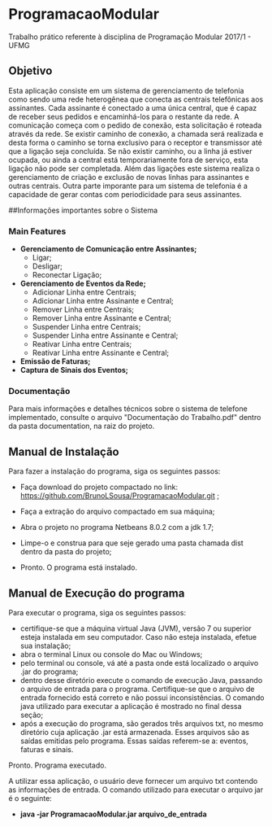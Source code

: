 # ProgramacaoModular

Trabalho prático referente à disciplina de Programação Modular 2017/1 - UFMG

## Objetivo 

Esta aplicação consiste em um sistema de gerenciamento de telefonia como sendo uma rede heterogênea que conecta as centrais telefônicas aos 
assinantes. Cada assinante é conectado a uma única central, que é capaz de receber seus pedidos e encaminhá-los para o restante da rede. 
A comunicação começa com o pedido de conexão, esta solicitação é roteada através da rede. Se existir caminho de conexão, a chamada será 
realizada e desta forma o caminho se torna exclusivo para o receptor e transmissor até que a ligação seja concluída. Se não existir 
caminho, ou a linha já estiver ocupada, ou ainda a central está temporariamente fora de serviço, esta ligação não pode ser completada. 
Além das ligações este sistema realiza o gerenciamento de criação e exclusão de novas linhas para assinantes e outras centrais. Outra 
parte imporante para um sistema de telefonia é a capacidade de gerar contas com periodicidade para seus assinantes.

##Informações importantes sobre o Sistema

### Main Features

- **Gerenciamento de Comunicação entre Assinantes;**
    - Ligar;
    - Desligar;
    - Reconectar Ligação;
- **Gerenciamento de Eventos da Rede;**
    - Adicionar Linha entre Centrais;
    - Adicionar Linha entre Assinante e Central;
    - Remover Linha entre Centrais;
    - Remover Linha entre Assinante e Central;
    - Suspender Linha entre Centrais;
    - Suspender Linha entre Assinante e Central;
    - Reativar Linha entre Centrais;
    - Reativar Linha entre Assinante e Central;
- **Emissão de Faturas;**
- **Captura de Sinais dos Eventos;**

### Documentação

Para mais informações e detalhes técnicos sobre o sistema de telefone implementado, consulte o arquivo "Documentação do Trabalho.pdf" 
dentro da pasta documentation, na raiz do projeto.

## Manual de Instalação

Para fazer a instalação do programa, siga os seguintes passos:

* Faça download do projeto compactado no link: https://github.com/BrunoLSousa/ProgramacaoModular.git ;

* Faça a extração do arquivo compactado em sua máquina;

* Abra o projeto no programa Netbeans 8.0.2 com a jdk 1.7;

* Limpe-o e construa para que seje gerado uma pasta chamada dist dentro da pasta do projeto;

* Pronto. O programa está instalado.

## Manual de Execução do programa

Para executar o programa, siga os seguintes passos:

* certifique-se que a máquina virtual Java (JVM), versão 7 ou superior esteja instalada em seu computador. Caso não esteja instalada, efetue sua instalação;
* abra o terminal Linux ou console do Mac ou Windows;
* pelo terminal ou console, vá até a pasta onde está localizado o arquivo .jar do programa;
* dentro desse diretório execute o comando de execução Java, passando o arquivo de entrada para o programa. Certifique-se que o arquivo de entrada fornecido está correto e não possui inconsistências. O comando java utilizado para executar a aplicação é mostrado no final dessa seção;
* após a execução do programa, são gerados três arquivos txt, no mesmo diretório cuja aplicação .jar está armazenada. Esses arquivos são as saídas emitidas pelo programa. Essas saídas referem-se a: eventos, faturas e sinais.

Pronto. Programa executado.

A utilizar essa aplicação, o usuário deve fornecer um arquivo txt contendo as informações de entrada. O comando utilizado para executar 
o arquivo jar é o seguinte:

- **java -jar ProgramacaoModular.jar arquivo_de_entrada**
